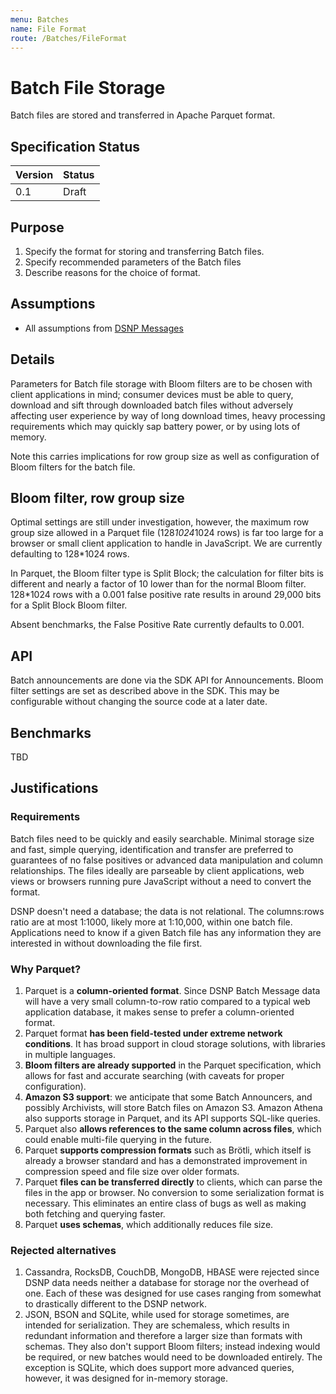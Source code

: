 ```yaml
---
menu: Batches
name: File Format
route: /Batches/FileFormat
---
```


# Batch File Storage

Batch files are stored and transferred in Apache Parquet format.

## Specification Status

| Version | Status |
---------- | ---------
| 0.1     | Draft |

## Purpose

1. Specify the format for storing and transferring Batch files.
1. Specify recommended parameters of the Batch files
1. Describe reasons for the choice of format.

## Assumptions

* All assumptions from [DSNP Messages](/Messages/Overview)

## Details

Parameters for Batch file storage with Bloom filters are to be chosen with client applications in mind; consumer devices must be able to query, download and sift through downloaded batch files without adversely affecting user experience by way of long download times, heavy processing requirements which may quickly sap battery power, or by using lots of memory.

Note this carries implications for row group size as well as configuration of Bloom filters for the batch file.

## Bloom filter, row group size

Optimal settings are still under investigation, however, the maximum row group size allowed in a Parquet file (128*1024*1024 rows) is far too large for a browser or small client application to handle in JavaScript.
We are currently defaulting to 128*1024 rows.  

In Parquet, the Bloom filter type is Split Block; the calculation for filter bits is different and nearly a factor of 10 lower than for the normal Bloom filter.
128*1024 rows with a 0.001 false positive rate results in around 29,000 bits for a Split Block Bloom filter.

Absent benchmarks, the False Positive Rate currently defaults to 0.001.

## API

Batch announcements are done via the SDK API for Announcements.
Bloom filter settings are set as described above in the SDK.
This may be configurable without changing the source code at a later date.  

## Benchmarks

TBD

## Justifications

### Requirements

Batch files need to be quickly and easily searchable.
Minimal storage size and fast, simple querying, identification and transfer are preferred to guarantees of no false positives or advanced data manipulation and column relationships.
The files ideally are parseable by client applications, web views or browsers running pure JavaScript without a need to convert the format.

DSNP doesn't need a database; the data is not relational.
The columns:rows ratio are  at most 1:1000, likely more at 1:10,000, within one batch file.
Applications need to know if a given Batch file has any information they are interested in without downloading the file first.

### Why Parquet?

1. Parquet is a **column-oriented format**. Since DSNP Batch Message data will have a very small column-to-row ratio compared to a typical web application database, it makes sense to prefer a column-oriented format.
1. Parquet format **has been field-tested under extreme network conditions**. It has broad support in cloud storage solutions, with libraries in multiple languages.
1. **Bloom filters are already supported** in the Parquet specification, which allows for fast and accurate searching (with caveats for proper configuration).
1. **Amazon S3 support**: we anticipate that some Batch Announcers, and possibly Archivists, will store Batch files on Amazon S3. Amazon Athena also supports storage in Parquet, and its API supports SQL-like queries.
1. Parquet also **allows references to the same column across files**, which could enable multi-file querying in the future.
1. Parquet **supports compression formats** such as Brötli, which itself is already a browser standard and has a demonstrated improvement in compression speed and file size over older formats.
1. Parquet **files can be transferred directly** to clients, which can parse the files in the app or browser. No conversion to some serialization format is necessary. This eliminates an entire class of bugs as well as making both fetching and querying faster.
1. Parquet **uses schemas**, which additionally reduces file size.

### Rejected alternatives

1. Cassandra, RocksDB, CouchDB, MongoDB, HBASE were rejected since DSNP data needs neither a database for storage nor the overhead of one. Each of these was designed for use cases ranging from somewhat to drastically different to the DSNP network.
1. JSON, BSON and SQLite, while used for storage sometimes, are intended for serialization. They are schemaless, which results in redundant information and therefore a larger size than formats with schemas. They also don't support Bloom filters; instead indexing would be required, or new batches would need to be downloaded entirely.  The exception is SQLite, which does support more advanced queries, however, it was designed for in-memory storage.
